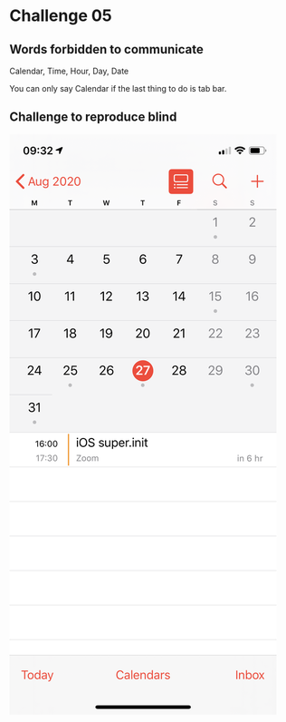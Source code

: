 # Challenge 05

## Words forbidden to communicate

Calendar, Time, Hour, Day, Date

You can only say Calendar if the last thing to do is tab bar.

## Challenge to reproduce blind

![Calendar](Assets/challenge-05.png)